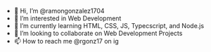 - 👋 Hi, I’m @ramongonzalez1704
- 👀 I’m interested in Web Development
- 🌱 I’m currently learning HTML, CSS, JS, Typecscript, and Node.js
- 💞️ I’m looking to collaborate on Web Development Projects
- 📫 How to reach me @rgonz17 on ig

<!---
ramongonzalez1704/ramongonzalez1704 is a ✨ special ✨ repository because its `README.md` (this file) appears on your GitHub profile.
You can click the Preview link to take a look at your changes.
--->
